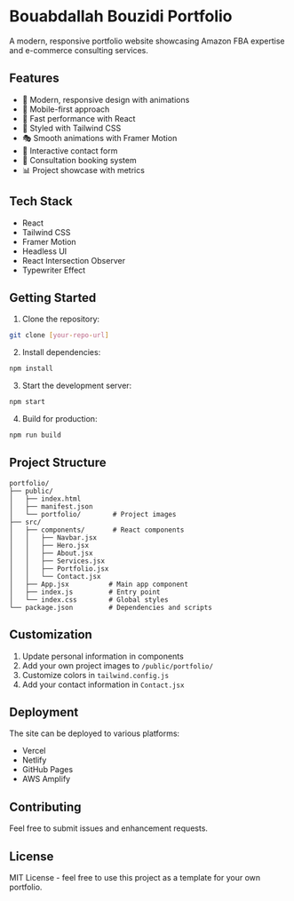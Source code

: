 # Bouabdallah Bouzidi Portfolio

A modern, responsive portfolio website showcasing Amazon FBA expertise and e-commerce consulting services.

## Features

- 🎨 Modern, responsive design with animations
- 📱 Mobile-first approach
- 🚀 Fast performance with React
- 💅 Styled with Tailwind CSS
- 🎭 Smooth animations with Framer Motion
- 📝 Interactive contact form
- 📅 Consultation booking system
- 📊 Project showcase with metrics

## Tech Stack

- React
- Tailwind CSS
- Framer Motion
- Headless UI
- React Intersection Observer
- Typewriter Effect

## Getting Started

1. Clone the repository:
```bash
git clone [your-repo-url]
```

2. Install dependencies:
```bash
npm install
```

3. Start the development server:
```bash
npm start
```

4. Build for production:
```bash
npm run build
```

## Project Structure

```
portfolio/
├── public/
│   ├── index.html
│   ├── manifest.json
│   └── portfolio/        # Project images
├── src/
│   ├── components/       # React components
│   │   ├── Navbar.jsx
│   │   ├── Hero.jsx
│   │   ├── About.jsx
│   │   ├── Services.jsx
│   │   ├── Portfolio.jsx
│   │   └── Contact.jsx
│   ├── App.jsx          # Main app component
│   ├── index.js         # Entry point
│   └── index.css        # Global styles
└── package.json         # Dependencies and scripts
```

## Customization

1. Update personal information in components
2. Add your own project images to `/public/portfolio/`
3. Customize colors in `tailwind.config.js`
4. Add your contact information in `Contact.jsx`

## Deployment

The site can be deployed to various platforms:

- Vercel
- Netlify
- GitHub Pages
- AWS Amplify

## Contributing

Feel free to submit issues and enhancement requests.

## License

MIT License - feel free to use this project as a template for your own portfolio.
